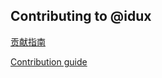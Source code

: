 ## Contributing to @idux

[贡献指南](https://github.com/IduxFE/idux/blob/main/packages/site/src/docs/Contributing.zh.md)

[Contribution guide](https://github.com/IduxFE/idux/blob/main/packages/site/src/docs/Contributing.en.md)

